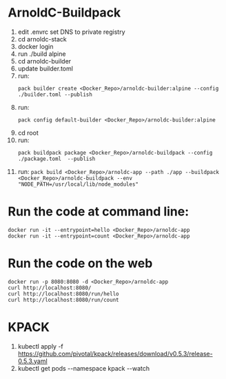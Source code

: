 # ArnoldC-Buildpack
1. edit .envrc set DNS to private registry
2. cd arnoldc-stack
3. docker login 
4. run ./build alpine
5. cd arnoldc-builder
6. update builder.toml
7. run:
   ```
   pack builder create <Docker_Repo>/arnoldc-builder:alpine --config ./builder.toml --publish
   ```
8. run:
    ``` 
    pack config default-builder <Docker_Repo>/arnoldc-builder:alpine
    ``` 
9.  cd root
10. run: 
    ```
    pack buildpack package <Docker_Repo>/arnoldc-buildpack --config ./package.toml  --publish
    ``` 
11.  run: 
    ```
    pack build <Docker_Repo>/arnoldc-app --path ./app --buildpack <Docker_Repo>/arnoldc-buildpack --env "NODE_PATH=/usr/local/lib/node_modules"
    ```

# Run the code at command line:
```
docker run -it --entrypoint=hello <Docker_Repo>/arnoldc-app
docker run -it --entrypoint=count <Docker_Repo>/arnoldc-app
```

# Run the code on the web 
```
docker run -p 8080:8080 -d <Docker_Repo>/arnoldc-app
curl http://localhost:8080/
curl http://localhost:8080/run/hello 
curl http://localhost:8080/run/count
```

# KPACK
1. kubectl apply -f https://github.com/pivotal/kpack/releases/download/v0.5.3/release-0.5.3.yaml
2. kubectl get pods --namespace kpack --watch
